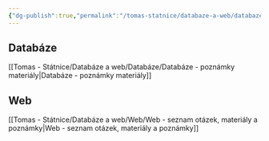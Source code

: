 ```yaml
---
{"dg-publish":true,"permalink":"/tomas-statnice/databaze-a-web/databaze-a-web-poznamky/","tags":["databaze_a_web","tomas"],"noteIcon":""}
---
```


## Databáze
[[Tomas - Státnice/Databáze a web/Databáze/Databáze - poznámky materiály\|Databáze - poznámky materiály]]

## Web
[[Tomas - Státnice/Databáze a web/Web/Web - seznam otázek, materiály a poznámky\|Web - seznam otázek, materiály a poznámky]]

